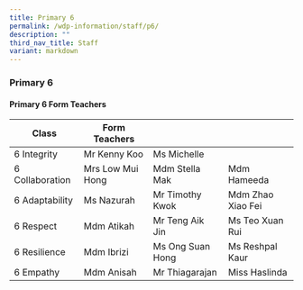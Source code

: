 ```yaml
---
title: Primary 6
permalink: /wdp-information/staff/p6/
description: ""
third_nav_title: Staff
variant: markdown
---
```

### **Primary 6**

#### **Primary 6 Form Teachers**

| Class | Form Teachers |  |  |
|---|---|---|---|
| 6 Integrity | Mr Kenny Koo | Ms Michelle |  
| 6 Collaboration | Mrs Low Mui Hong | Mdm Stella Mak | Mdm Hameeda| 
| 6 Adaptability | Ms Nazurah | Mr Timothy Kwok |  Mdm Zhao Xiao Fei|
| 6 Respect| Mdm Atikah | Mr Teng Aik Jin | Ms Teo Xuan Rui |
| 6 Resilience | Mdm Ibrizi | Ms Ong Suan Hong | Ms Reshpal Kaur|
| 6 Empathy | Mdm Anisah | Mr Thiagarajan | Miss Haslinda |